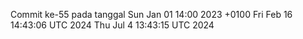 Commit ke-55 pada tanggal Sun Jan 01 14:00 2023 +0100
Fri Feb 16 14:43:06 UTC 2024
Thu Jul  4 13:43:15 UTC 2024
